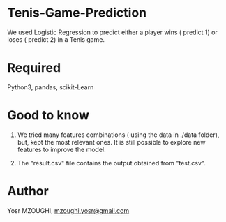 # Tenis-Game-Prediction


We used Logistic Regression to predict either a player wins ( predict 1) or loses ( predict 2) in a Tenis game.  

# Required 
Python3, pandas, scikit-Learn

# Good to know
1. We tried many features combinations ( using the data in ./data folder), but, kept the most relevant ones. It is still possible to explore new features to improve the model. 

2. The "result.csv" file contains the output obtained from "test.csv".

# Author
Yosr MZOUGHI, mzoughi.yosr@gmail.com
